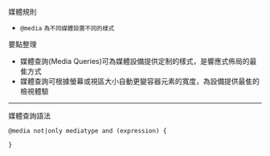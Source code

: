 媒體規則
- `@media` <small>為不同媒體設置不同的樣式</small>

要點整理
- 媒體查詢(Media Queries)可為媒體設備提供定制的樣式，是響應式佈局的最隹方式
- 媒體查詢可根據螢幕或視區大小自動更變容器元素的寬度，為設備提供最隹的檢視體驗

---

媒體查詢語法
```
@media not|only mediatype and (expression) {

}
```